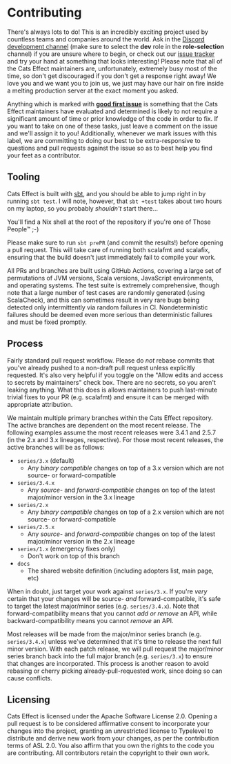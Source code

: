 # Contributing

There's always lots to do! This is an incredibly exciting project used by countless teams and companies around the world. Ask in the [Discord development channel](https://discord.gg/QNnHKHq5Ts) (make sure to select the **dev** role in the **role-selection** channel) if you are unsure where to begin, or check out our [issue tracker](https://github.com/typelevel/cats-effect/issues) and try your hand at something that looks interesting! Please note that all of the Cats Effect maintainers are, unfortunately, extremely busy most of the time, so don't get discouraged if you don't get a response right away! We love you and we want you to join us, we just may have our hair on fire inside a melting production server at the exact moment you asked.

Anything which is marked with [**good first issue**](https://github.com/typelevel/cats-effect/issues?q=is%3Aissue+is%3Aopen+label%3A%22good+first+issue%22) is something that the Cats Effect maintainers have evaluated and determined is likely to not require a significant amount of time or prior knowledge of the code in order to fix. If you want to take on one of these tasks, just leave a comment on the issue and we'll assign it to you! Additionally, whenever we mark issues with this label, we are committing to doing our best to be extra-responsive to questions and pull requests against the issue so as to best help you find your feet as a contributor.

## Tooling

Cats Effect is built with [sbt](https://github.com/sbt/sbt), and you should be able to jump right in by running `sbt test`. I will note, however, that `sbt +test` takes about two hours on my laptop, so you probably *shouldn't* start there...

You'll find a Nix shell at the root of the repository if you're one of Those People™ ;-)

Please make sure to run `sbt prePR` (and commit the results!) before opening a pull request. This will take care of running both scalafmt and scalafix, ensuring that the build doesn't just immediately fail to compile your work.

All PRs and branches are built using GitHub Actions, covering a large set of permutations of JVM versions, Scala versions, JavaScript environments, and operating systems. The test suite is extremely comprehensive, though note that a large number of test cases are randomly generated (using ScalaCheck), and this can sometimes result in very rare bugs being detected only intermittently via random failures in CI. Nondeterministic failures should be deemed even more serious than deterministic failures and must be fixed promptly.

## Process

Fairly standard pull request workflow. Please do *not* rebase commits that you've already pushed to a non-draft pull request unless explicitly requested. It's also very helpful if you toggle on the "Allow edits and access to secrets by maintainers" check box. There are no secrets, so you aren't leaking anything. What this does is allows maintainers to push last-minute trivial fixes to your PR (e.g. scalafmt) and ensure it can be merged with appropriate attribution.

We maintain multiple primary branches within the Cats Effect repository. The active branches are dependent on the most recent release. The following examples assume the most recent releases were 3.4.1 and 2.5.7 (in the 2.x and 3.x lineages, respective). For those most recent releases, the active branches will be as follows:

- `series/3.x` (default)
  + Any *binary compatible* changes on top of a 3.x version which are not source- or forward-compatible
- `series/3.4.x`
  + Any *source-* and *forward-compatible* changes on top of the latest major/minor version in the 3.x lineage
- `series/2.x`
  + Any *binary compatible* changes on top of a 2.x version which are not source- or forward-compatible
- `series/2.5.x`
  + Any *source-* and *forward-compatible* changes on top of the latest major/minor version in the 2.x lineage
- `series/1.x` (emergency fixes only)
  + Don't work on top of this branch
- `docs`
  + The shared website definition (including adopters list, main page, etc)
  
When in doubt, just target your work against `series/3.x`. If you're *very* certain that your changes will be source- *and* forward-compatible, it's safe to target the latest major/minor series (e.g. `series/3.4.x`). Note that forward-compatibility means that you cannot *add or remove* an API, while backward-compatibility means you cannot *remove* an API.

Most releases will be made from the major/minor series branch (e.g. `series/3.4.x`) unless we've determined that it's time to release the next full minor version. With each patch release, we will pull request the major/minor series branch back into the full major branch (e.g. `series/3.x`) to ensure that changes are incorporated. This process is another reason to avoid rebasing or cherry picking already-pull-requested work, since doing so can cause conflicts.

## Licensing

Cats Effect is licensed under the Apache Software License 2.0. Opening a pull request is to be considered affirmative consent to incorporate your changes into the project, granting an unrestricted license to Typelevel to distribute and derive new work from your changes, as per the contribution terms of ASL 2.0. You also affirm that you own the rights to the code you are contributing. All contributors retain the copyright to their own work.
